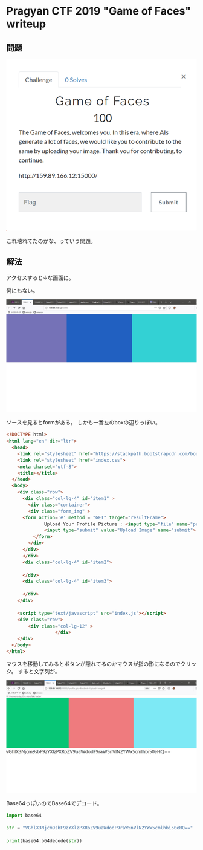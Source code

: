 # Pragyan CTF 2019 "Game of Faces" writeup

## 問題

![問題](./000.png)

これ壊れてたのかな、っていう問題。

## 解法

アクセスすると↓な画面に。

何にもない。


![画面](./001.jpg)

ソースを見るとformがある。
しかも一番左のboxの辺りっぽい。

```html
<!DOCTYPE html>
<html lang="en" dir="ltr">
  <head>
    <link rel="stylesheet" href="https://stackpath.bootstrapcdn.com/bootstrap/4.3.1/css/bootstrap.min.css" integrity="sha384-ggOyR0iXCbMQv3Xipma34MD+dH/1fQ784/j6cY/iJTQUOhcWr7x9JvoRxT2MZw1T" crossorigin="anonymous">
    <link rel="stylesheet" href="index.css">
    <meta charset="utf-8">
    <title></title>
  </head>
  <body>
    <div class="row">
      <div class="col-lg-4" id="item1" >
        <div class="container">
        <div class="form_img" >
	  <form action='#' method = "GET" target="resultFrame">
              Upload Your Profile Picture : <input type="file" name="profile_pic" >
              <input type="submit" value="Upload Image" name="submit">
          </form>
        </div>
      </div>
      </div>
      <div class="col-lg-4" id="item2">

      </div>
      <div class="col-lg-4" id="item3">

      </div>
    </div>

    <script type="text/javascript" src="index.js"></script>
    <div class="row">
        <div class="col-lg-12" >
                  </div>
    </div>
  </body>
</html>
```



マウスを移動してみるとボタンが隠れてるのかマウスが指の形になるのでクリック。
すると文字列が。

![文字列](./002.jpg)

Base64っぽいのでBase64でデコード。

```python
import base64

str = "VGhlX3Njcm9sbF9zYXlzPXRoZV9uaWdodF9raW5nVlN2YWx5cmlhbi50eHQ=="

print(base64.b64decode(str))
```
